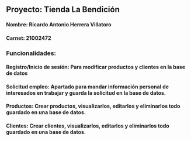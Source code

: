 
## Proyecto: Tienda La Bendición
#### Nombre: Ricardo Antonio Herrera Villatoro
#### Carnet: 21002472


### Funcionalidades:
#### Registro/Inicio de sesión: Para modificar productos y clientes en la base de datos
#### Solicitud empleo: Apartado para mandar información personal de interesados en trabajar y guarda la solicitud en la base de datos.
#### Productos: Crear productos, visualizarlos, editarlos y eliminarlos todo guardado en una base de datos.
#### Clientes: Crear clientes, visualizarlos, editarlos y eliminarlos todo guardado en una base de datos.
